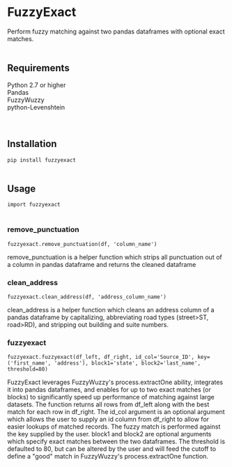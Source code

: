 # FuzzyExact
Perform fuzzy matching against two pandas dataframes with optional exact matches. 
<br/>
<br/>

## Requirements
Python 2.7 or higher<br/>
Pandas<br/>
FuzzyWuzzy<br/>
python-Levenshtein<br/>
<br/>
<br/>

## Installation
   ```pip install fuzzyexact```
<br/>
<br/>

## Usage
```import fuzzyexact```
<br/>
<br/>


### remove_punctuation
```fuzzyexact.remove_punctuation(df, 'column_name')```

remove_punctuation is a helper function which strips all punctuation out of a column in pandas dataframe and returns the cleaned dataframe
<br/>

### clean_address
```fuzzyexact.clean_address(df, 'address_column_name')```

clean_address is a helper function which cleans an address column of a pandas dataframe by capitalizing, abbreviating road types (street>ST, road>RD), and stripping out building and suite numbers.
<br/>

### fuzzyexact
```fuzzyexact.fuzzyexact(df_left, df_right, id_col='Source_ID', key=('first_name', 'address'), block1='state', block2='last_name', threshold=80)```

FuzzyExact leverages FuzzyWuzzy's process.extractOne ability, integrates it into pandas dataframes, and enables for up to two exact matches (or blocks) to significantly speed up performance of matching against large datasets. The function returns all rows from df_left along with the best match for each row in df_right. The id_col argument is an optional argument which allows the user to supply an id column from df_right to allow for easier lookups of matched records. The fuzzy match is performed against the key supplied by the user. block1 and block2 are optional arguments which specify exact matches between the two dataframes. The threshold is defaulted to 80, but can be altered by the user and will feed the cutoff to define a "good" match in FuzzyWuzzy's process.extractOne function. 
